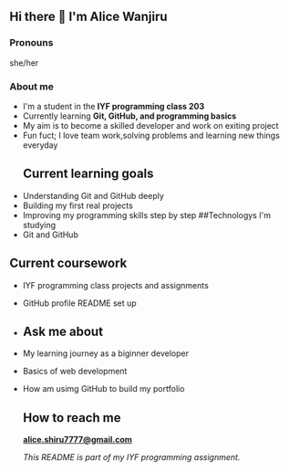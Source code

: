 ## Hi there 👋 I'm Alice Wanjiru
### Pronouns 
she/her
### About me
- I'm a student in the **IYF programming class 203**
- Currently learning **Git, GitHub, and programming basics**
- My aim is to become a skilled developer and work on exiting project
- Fun fuct; I love team work,solving problems and learning new things everyday
  ## Current learning goals
- Understanding Git and GitHub deeply
- Building my first real projects
- Improving my programming skills step by step
 ##Technologys I'm studying
- Git and GitHub
## Current coursework
- IYF programming class projects and assignments 
- GitHub profile README set up
- ## Ask me about
- My learning journey as a biginner developer
- Basics of web development
- How am usimg GitHub to build my portfolio
  ## How to reach me
  **alice.shiru7777@gmail.com**

  *This README is part of my IYF programming assignment.*
  


